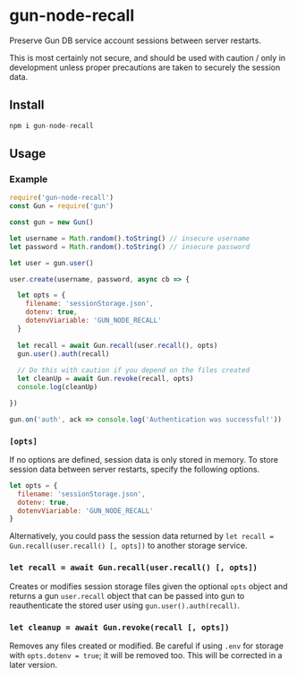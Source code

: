 # gun-node-recall
Preserve Gun DB service account sessions between server restarts. 

This is most certainly not secure, and should be used with caution / only in development unless proper precautions are taken to securely the session data.

## Install
```js
npm i gun-node-recall
```

## Usage

### Example
```js
require('gun-node-recall')
const Gun = require('gun')

const gun = new Gun()

let username = Math.random().toString() // insecure username
let password = Math.random().toString() // insecure password

let user = gun.user()

user.create(username, password, async cb => {

  let opts = {
    filename: 'sessionStorage.json',
    dotenv: true,
    dotenvViariable: 'GUN_NODE_RECALL'
  }
  
  let recall = await Gun.recall(user.recall(), opts)
  gun.user().auth(recall)
  
  // Do this with caution if you depend on the files created
  let cleanUp = await Gun.revoke(recall, opts)
  console.log(cleanUp)

})

gun.on('auth', ack => console.log('Authentication was successful!'))
```

### `[opts]`
If no options are defined, session data is only stored in memory. To store session data between server restarts, specify the following options.

```js
let opts = {
  filename: 'sessionStorage.json',
  dotenv: true, 
  dotenvViariable: 'GUN_NODE_RECALL'
}
```

Alternatively, you could pass the session data returned by `let recall = Gun.recall(user.recall() [, opts])` to another storage service.

### `let recall = await Gun.recall(user.recall() [, opts])`
Creates or modifies session storage files given the optional `opts` object and returns a gun `user.recall` object that can be passed into gun to reauthenticate the stored user using `gun.user().auth(recall)`.

### `let cleanup = await Gun.revoke(recall [, opts])`
Removes any files created or modified. Be careful if using `.env` for storage with `opts.dotenv = true`; it will be removed too. This will be corrected in a later version.
